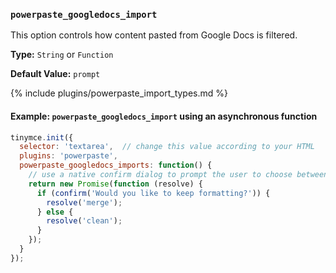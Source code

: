 ### `powerpaste_googledocs_import`



This option controls how content pasted from Google Docs is filtered.

**Type:** `String` or `Function`

**Default Value:** `prompt`

{% include plugins/powerpaste_import_types.md %}

#### Example: `powerpaste_googledocs_import` using an asynchronous function

```js
tinymce.init({
  selector: 'textarea',  // change this value according to your HTML
  plugins: 'powerpaste',
  powerpaste_googledocs_imports: function() {
    // use a native confirm dialog to prompt the user to choose between clean and merge
    return new Promise(function (resolve) {
      if (confirm('Would you like to keep formatting?')) {
        resolve('merge');
      } else {
        resolve('clean');
      }
    });
  }
});
```
